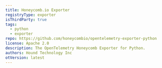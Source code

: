 ```yaml
---
title: Honeycomb.io Exporter
registryType: exporter
isThirdParty: true
tags:
  - python
  - exporter
repo: https://github.com/honeycombio/opentelemetry-exporter-python
license: Apache 2.0
description: The OpenTelemetry Honeycomb Exporter for Python.
authors: Hound Technology Inc
otVersion: latest
---
```

